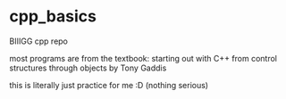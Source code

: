 # cpp_basics

BIIIGG cpp repo

most programs are from the textbook: starting out with C++ from control
structures through objects by Tony Gaddis

this is literally just practice for me :D (nothing serious)
